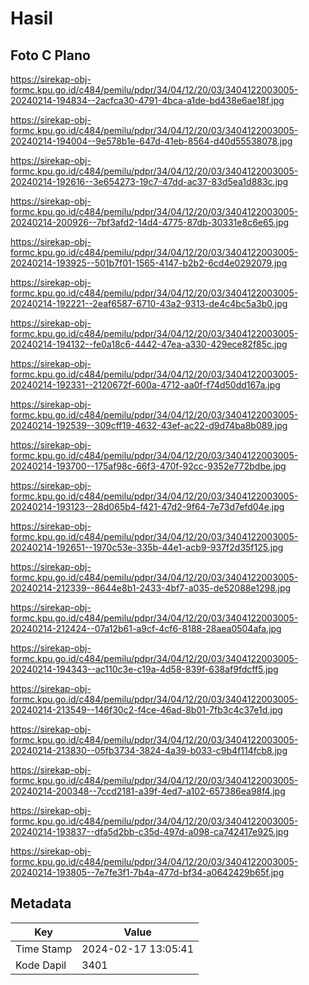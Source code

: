 # Hasil

## Foto C Plano

https://sirekap-obj-formc.kpu.go.id/c484/pemilu/pdpr/34/04/12/20/03/3404122003005-20240214-194834--2acfca30-4791-4bca-a1de-bd438e6ae18f.jpg

https://sirekap-obj-formc.kpu.go.id/c484/pemilu/pdpr/34/04/12/20/03/3404122003005-20240214-194004--9e578b1e-647d-41eb-8564-d40d55538078.jpg

https://sirekap-obj-formc.kpu.go.id/c484/pemilu/pdpr/34/04/12/20/03/3404122003005-20240214-192616--3e654273-19c7-47dd-ac37-83d5ea1d883c.jpg

https://sirekap-obj-formc.kpu.go.id/c484/pemilu/pdpr/34/04/12/20/03/3404122003005-20240214-200926--7bf3afd2-14d4-4775-87db-30331e8c6e65.jpg

https://sirekap-obj-formc.kpu.go.id/c484/pemilu/pdpr/34/04/12/20/03/3404122003005-20240214-193925--501b7f01-1565-4147-b2b2-6cd4e0292079.jpg

https://sirekap-obj-formc.kpu.go.id/c484/pemilu/pdpr/34/04/12/20/03/3404122003005-20240214-192221--2eaf6587-6710-43a2-9313-de4c4bc5a3b0.jpg

https://sirekap-obj-formc.kpu.go.id/c484/pemilu/pdpr/34/04/12/20/03/3404122003005-20240214-194132--fe0a18c6-4442-47ea-a330-429ece82f85c.jpg

https://sirekap-obj-formc.kpu.go.id/c484/pemilu/pdpr/34/04/12/20/03/3404122003005-20240214-192331--2120672f-600a-4712-aa0f-f74d50dd167a.jpg

https://sirekap-obj-formc.kpu.go.id/c484/pemilu/pdpr/34/04/12/20/03/3404122003005-20240214-192539--309cff19-4632-43ef-ac22-d9d74ba8b089.jpg

https://sirekap-obj-formc.kpu.go.id/c484/pemilu/pdpr/34/04/12/20/03/3404122003005-20240214-193700--175af98c-66f3-470f-92cc-9352e772bdbe.jpg

https://sirekap-obj-formc.kpu.go.id/c484/pemilu/pdpr/34/04/12/20/03/3404122003005-20240214-193123--28d065b4-f421-47d2-9f64-7e73d7efd04e.jpg

https://sirekap-obj-formc.kpu.go.id/c484/pemilu/pdpr/34/04/12/20/03/3404122003005-20240214-192651--1970c53e-335b-44e1-acb9-937f2d35f125.jpg

https://sirekap-obj-formc.kpu.go.id/c484/pemilu/pdpr/34/04/12/20/03/3404122003005-20240214-212339--8644e8b1-2433-4bf7-a035-de52088e1298.jpg

https://sirekap-obj-formc.kpu.go.id/c484/pemilu/pdpr/34/04/12/20/03/3404122003005-20240214-212424--07a12b61-a9cf-4cf6-8188-28aea0504afa.jpg

https://sirekap-obj-formc.kpu.go.id/c484/pemilu/pdpr/34/04/12/20/03/3404122003005-20240214-194343--ac110c3e-c19a-4d58-839f-638af9fdcff5.jpg

https://sirekap-obj-formc.kpu.go.id/c484/pemilu/pdpr/34/04/12/20/03/3404122003005-20240214-213549--146f30c2-f4ce-46ad-8b01-7fb3c4c37e1d.jpg

https://sirekap-obj-formc.kpu.go.id/c484/pemilu/pdpr/34/04/12/20/03/3404122003005-20240214-213830--05fb3734-3824-4a39-b033-c9b4f114fcb8.jpg

https://sirekap-obj-formc.kpu.go.id/c484/pemilu/pdpr/34/04/12/20/03/3404122003005-20240214-200348--7ccd2181-a39f-4ed7-a102-657386ea98f4.jpg

https://sirekap-obj-formc.kpu.go.id/c484/pemilu/pdpr/34/04/12/20/03/3404122003005-20240214-193837--dfa5d2bb-c35d-497d-a098-ca742417e925.jpg

https://sirekap-obj-formc.kpu.go.id/c484/pemilu/pdpr/34/04/12/20/03/3404122003005-20240214-193805--7e7fe3f1-7b4a-477d-bf34-a0642429b65f.jpg


## Metadata

| Key        | Value               |
| ---------- | ------------------- |
| Time Stamp | 2024-02-17 13:05:41 |
| Kode Dapil | 3401                |



